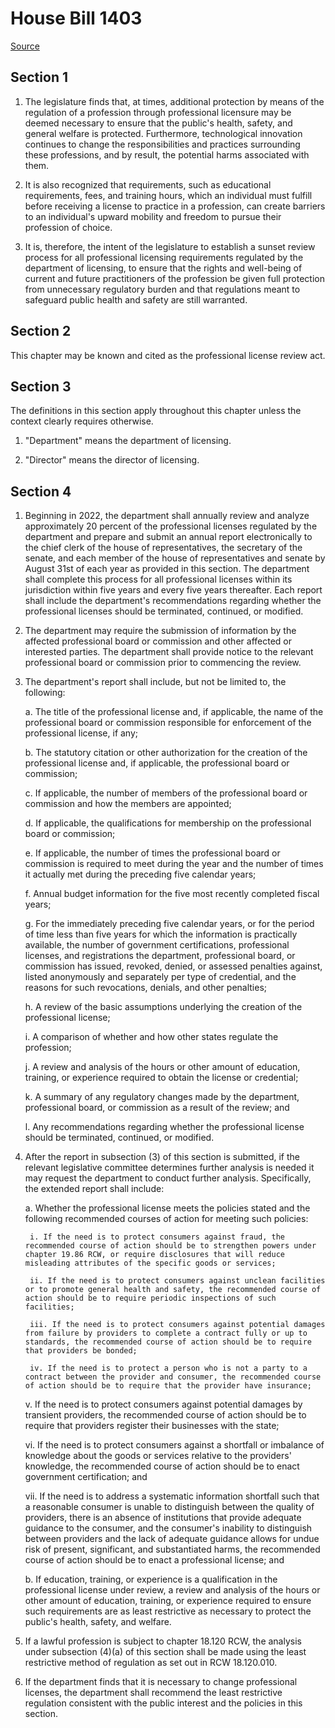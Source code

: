 # House Bill 1403

[Source](http://lawfilesext.leg.wa.gov/biennium/2021-22/Pdf/Bills/House%20Bills/1403.pdf)
## Section 1
1. The legislature finds that, at times, additional protection by means of the regulation of a profession through professional licensure may be deemed necessary to ensure that the public's health, safety, and general welfare is protected. Furthermore, technological innovation continues to change the responsibilities and practices surrounding these professions, and by result, the potential harms associated with them.

2. It is also recognized that requirements, such as educational requirements, fees, and training hours, which an individual must fulfill before receiving a license to practice in a profession, can create barriers to an individual's upward mobility and freedom to pursue their profession of choice.

3. It is, therefore, the intent of the legislature to establish a sunset review process for all professional licensing requirements regulated by the department of licensing, to ensure that the rights and well-being of current and future practitioners of the profession be given full protection from unnecessary regulatory burden and that regulations meant to safeguard public health and safety are still warranted.


## Section 2
This chapter may be known and cited as the professional license review act.


## Section 3
The definitions in this section apply throughout this chapter unless the context clearly requires otherwise.

1. "Department" means the department of licensing.

2. "Director" means the director of licensing.


## Section 4
1. Beginning in 2022, the department shall annually review and analyze approximately 20 percent of the professional licenses regulated by the department and prepare and submit an annual report electronically to the chief clerk of the house of representatives, the secretary of the senate, and each member of the house of representatives and senate by August 31st of each year as provided in this section. The department shall complete this process for all professional licenses within its jurisdiction within five years and every five years thereafter. Each report shall include the department's recommendations regarding whether the professional licenses should be terminated, continued, or modified.

2. The department may require the submission of information by the affected professional board or commission and other affected or interested parties. The department shall provide notice to the relevant professional board or commission prior to commencing the review.

3. The department's report shall include, but not be limited to, the following:

    a. The title of the professional license and, if applicable, the name of the professional board or commission responsible for enforcement of the professional license, if any;

    b. The statutory citation or other authorization for the creation of the professional license and, if applicable, the professional board or commission;

    c. If applicable, the number of members of the professional board or commission and how the members are appointed;

    d. If applicable, the qualifications for membership on the professional board or commission;

    e. If applicable, the number of times the professional board or commission is required to meet during the year and the number of times it actually met during the preceding five calendar years;

    f. Annual budget information for the five most recently completed fiscal years;

    g. For the immediately preceding five calendar years, or for the period of time less than five years for which the information is practically available, the number of government certifications, professional licenses, and registrations the department, professional board, or commission has issued, revoked, denied, or assessed penalties against, listed anonymously and separately per type of credential, and the reasons for such revocations, denials, and other penalties;

    h. A review of the basic assumptions underlying the creation of the professional license;

    i. A comparison of whether and how other states regulate the profession;

    j. A review and analysis of the hours or other amount of education, training, or experience required to obtain the license or credential;

    k. A summary of any regulatory changes made by the department, professional board, or commission as a result of the review; and

    l. Any recommendations regarding whether the professional license should be terminated, continued, or modified.

4. After the report in subsection (3) of this section is submitted, if the relevant legislative committee determines further analysis is needed it may request the department to conduct further analysis. Specifically, the extended report shall include:

    a. Whether the professional license meets the policies stated and the following recommended courses of action for meeting such policies:

        i. If the need is to protect consumers against fraud, the recommended course of action should be to strengthen powers under chapter 19.86 RCW, or require disclosures that will reduce misleading attributes of the specific goods or services;

        ii. If the need is to protect consumers against unclean facilities or to promote general health and safety, the recommended course of action should be to require periodic inspections of such facilities;

        iii. If the need is to protect consumers against potential damages from failure by providers to complete a contract fully or up to standards, the recommended course of action should be to require that providers be bonded;

        iv. If the need is to protect a person who is not a party to a contract between the provider and consumer, the recommended course of action should be to require that the provider have insurance;

    v. If the need is to protect consumers against potential damages by transient providers, the recommended course of action should be to require that providers register their businesses with the state;

    vi. If the need is to protect consumers against a shortfall or imbalance of knowledge about the goods or services relative to the providers' knowledge, the recommended course of action should be to enact government certification; and

    vii. If the need is to address a systematic information shortfall such that a reasonable consumer is unable to distinguish between the quality of providers, there is an absence of institutions that provide adequate guidance to the consumer, and the consumer's inability to distinguish between providers and the lack of adequate guidance allows for undue risk of present, significant, and substantiated harms, the recommended course of action should be to enact a professional license; and

    b. If education, training, or experience is a qualification in the professional license under review, a review and analysis of the hours or other amount of education, training, or experience required to ensure such requirements are as least restrictive as necessary to protect the public's health, safety, and welfare.

5. If a lawful profession is subject to chapter 18.120 RCW, the analysis under subsection (4)(a) of this section shall be made using the least restrictive method of regulation as set out in RCW 18.120.010.

6. If the department finds that it is necessary to change professional licenses, the department shall recommend the least restrictive regulation consistent with the public interest and the policies in this section.

